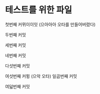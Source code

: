 테스트를 위한 파일
===

첫번째 커뮈이이잇 (으아아아 오타를 만들어버렸다)

두번째 커밋

세번째 커밋

네번째 커밋

다섯번째 커밋

여섯번째 커뮝 (으악 오타) 일곱번째 커밋

여덟번째 커밋








